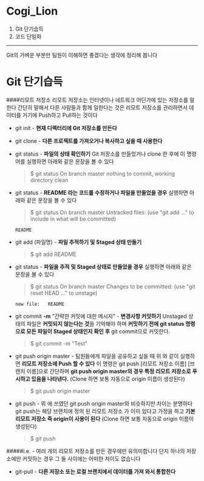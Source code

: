 # Cogi_Lion
1. Git 단기습득
2. 코드 단일화
---
Git의 가벼운 부분만 팀원이 이해하면 좋겠다는 생각에 정리해 봅니다

Git 단기습득
===

####리모트 저장소
리모트 저장소는 인터넷이나 네트워크 어딘가에 있는 저장소를 말한다 간단히 말해서 다른 사람들과 함께 일한다는 것은 리모트 저장소를 관리하면서 데이터를 거기에 Push하고 Pull하는 것이다

- git init - **현재 디렉터리에 Git 저장소를 만든다**

- git clone - **다른 프로젝트를 가져오거나 복사하고 싶을 때 사용한다**

- git status - **파일의 상태 확인하기** Git 저장소를 만들었거나 clone 한 후에 이 명령어를 실행하면 아래와 같은 문장을 볼 수 있다

  > $ git status
  On branch master
  nothing to commit, working directory clean

- git status - **README 라는 코드를 수정하거나 파일을 만들었을 경우** 실행하면 아래와 같은 문장을 볼 수 있다

  >$ git status
  On branch master
  Untracked files:
  (use "git add <file>..." to include in what will be committed)

      README

- git add (파일명) - **파일 추적하기 및 Staged 상태 만들기**

  >$ git add README

- git status - **파일을 추적 및 Staged 상태로 만들었을 경우** 실행하면 아래와 같은 문장을 볼 수 있다

  >$ git status
  On branch master
  Changes to be committed:
  (use "git reset HEAD <file>..." to unstage)

      new file:   README

- git commit **-m** "간략한 커밋에 대한 메시지" - **변경사항 커밋하기** Unstaged 상태의 파일은 **커밋되지 않는다는 것**을 기억해야 하며
**커밋하기 전에 git status 명령으로 모든 파일이 Staged 상태인지 확인 후** git commit으로 커밋한다.

  >$ git commit -m "Test"

- git push origin master - 팀원들에게 파일을 공유하고 싶을 때 위 와 같이 실행하면 **리모트 저장소에 Push 할 수 있다** 이 명령은 git push [리모트 저장소 이름] [브랜치 이름]으로 간단하며 **git push origin master의 경우 특정 리모트 저장소로 푸시하고 있음을 나타낸다.**
(Clone 하면 보통 자동으로 origin 이름이 생성된다)

  >$ git push origin master

- git push - 위 에 쓰였던 git push origin master와 비슷하지만 차이는 분명하다 git push는 해당 브랜치에 정의 된 리모트 저장소 가 이미 있다고 가정을 하고 **기본 리모트 저장소 즉 origin이 사용이 된다** (Clone 하면 보통 자동으로 origin 이름이 생성된다)

  >$ git push

#####i.e. - 여러 개의 리모트 저장소를 만든 경우에만 유의미합니다 단지 하나의 저장소에만 커밋하는 경우 그 둘 사이에는 어떠한 차이도 없습니다

- git-pull - **다른 저장소 또는 로컬 브랜치에서 데이터를 가져 와서 통합한다** 

